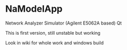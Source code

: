 # NaModelApp
Network Analyzer Simulator (Agilent E5062A based) Qt 


This is first version, still unstable but working

Look in wiki for whole work and windows build
